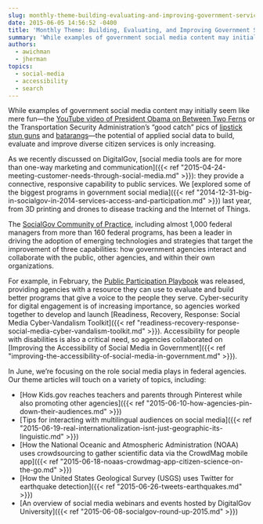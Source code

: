 ```yaml
---
slug: monthly-theme-building-evaluating-and-improving-government-services-through-social-media
date: 2015-06-05 14:56:52 -0400
title: 'Monthly Theme: Building, Evaluating, and Improving Government Services Through Social Media'
summary: 'While examples of government social media content may initially seem like mere fun&mdash;the YouTube video of President Obama on Between Two Ferns or the Transportation Security Administration’s &ldquo;good catch&rdquo; pics of lipstick stun guns and batarangs&mdash;the potential of applied social data to build, evaluate and improve diverse citizen services is only increasing.'
authors:
  - awichman
  - jherman
topics:
  - social-media
  - accessibility
  - search
---
```


While examples of government social media content may initially seem like mere fun—the [YouTube video of President Obama on Between Two Ferns](https://www.youtube.com/watch?v=UnW3xkHxIEQ) or the Transportation Security Administration’s “good catch” pics of [lipstick stun guns](https://instagram.com/p/0WUAzwl9xT/?taken-by=tsa) and [batarangs](https://instagram.com/p/zTOqVrF9wl/?taken-by=tsa)—the potential of applied social data to build, evaluate and improve diverse citizen services is only increasing.

As we recently discussed on DigitalGov, [social media tools are for more than one-way marketing and communication]({{< ref "2015-04-24-meeting-customer-needs-through-social-media.md" >}}): they provide a connective, responsive capability to public services. We [explored some of the biggest programs in government social media]({{< ref "2014-12-31-big-in-socialgov-in-2014-services-access-and-participation.md" >}}) last year, from 3D printing and drones to disease tracking and the Internet of Things.

The [SocialGov Community of Practice](http://www.google.com/url?q=http%3A%2F%2Fwww.digitalgov.gov%2Fcommunities%2Fsocial-media%2F&sa=D&sntz=1&usg=AFQjCNEftOg4z77TqX4v3lnFo74pXnH_UA), including almost 1,000 federal managers from more than 160 federal programs, has been a leader in driving the adoption of emerging technologies and strategies that target the improvement of three capabilities: how government agencies interact and collaborate with the public, other agencies, and within their own organizations.

For example, in February, the [Public Participation Playbook](https://participation.usa.gov/) was released, providing agencies with a resource they can use to evaluate and build better programs that give a voice to the people they serve. Cyber-security for digital engagement is of increasing importance, so agencies worked together to develop and launch [Readiness, Recovery, Response: Social Media Cyber-Vandalism Toolkit]({{< ref "readiness-recovery-response-social-media-cyber-vandalism-toolkit.md" >}}). Accessibility for people with disabilities is also a critical need, so agencies collaborated on [Improving the Accessibility of Social Media in Government]({{< ref "improving-the-accessibility-of-social-media-in-government.md" >}}).

In June, we’re focusing on the role social media plays in federal agencies. Our theme articles will touch on a variety of topics, including:

  * [How Kids.gov reaches teachers and parents through Pinterest while also promoting other agencies]({{< ref "2015-06-10-how-agencies-pin-down-their-audiences.md" >}})
  * [Tips for interacting with multilingual audiences on social media]({{< ref "2015-06-19-real-internationalization-isnt-just-geographic-its-linguistic.md" >}})
  * [How the National Oceanic and Atmospheric Administration (NOAA) uses crowdsourcing to gather scientific data via the CrowdMag mobile app]({{< ref "2015-06-18-noaas-crowdmag-app-citizen-science-on-the-go.md" >}})
  * [How the United States Geological Survey (USGS) uses Twitter for earthquake detection]({{< ref "2015-06-26-tweets-earthquakes.md" >}})
  * [An overview of social media webinars and events hosted by DigitalGov University]({{< ref "2015-06-08-socialgov-round-up-2015.md" >}})
